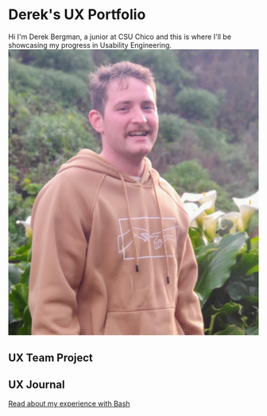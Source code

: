 # Derek's UX Portfolio
Hi I'm Derek Bergman, a junior at CSU Chico and this is where I'll be showcasing my progress in Usability Engineering.
![Photo of me](assets/Derek-Monterey.jpg)

## UX Team Project


## UX Journal

[Read about my experience with Bash](j01/)
